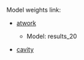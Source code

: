 Model weights link: 

- [atwork](https://bib-cloud.bib.hochschule-bonn-rhein-sieg.de/apps/files/?dir=/Shared/b-it-bots-ds/atwork/images/object_detection/YOLO/robocup_2023_dataset/Trained_Models/YOLOv8s&fileid=16310048)
    - Model: results_20

- [cavity](https://bib-cloud.bib.hochschule-bonn-rhein-sieg.de/apps/files/?dir=/Shared/b-it-bots-ds/atwork/images/object_detection/YOLO/cavities_dataset/trained_models/YOLOv8s&fileid=16346052)
